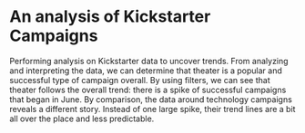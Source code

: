 # An analysis of Kickstarter Campaigns
Performing analysis on Kickstarter data to uncover trends.
From analyzing and interpreting the data, we can determine that theater is a popular and successful type of campaign overall. By using filters, we can see that theater follows the overall trend: there is a spike of successful campaigns that began in June. By comparison, the data around technology campaigns reveals a different story. Instead of one large spike, their trend lines are a bit all over the place and less predictable.
